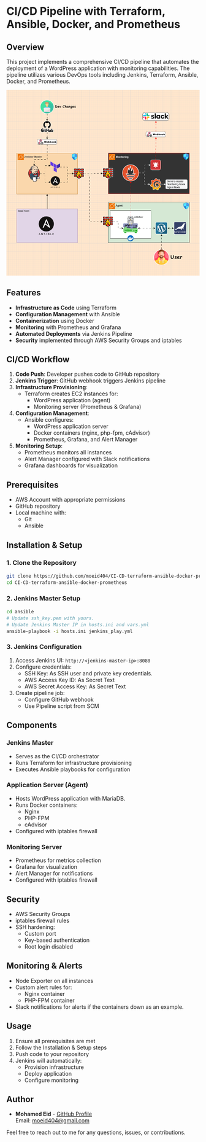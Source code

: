 # CI/CD Pipeline with Terraform, Ansible, Docker, and Prometheus

## Overview
This project implements a comprehensive CI/CD pipeline that automates the deployment of a WordPress application with monitoring capabilities. The pipeline utilizes various DevOps tools including Jenkins, Terraform, Ansible, Docker, and Prometheus.

![Project Logo](project-diagram.png)

## Features
- **Infrastructure as Code** using Terraform
- **Configuration Management** with Ansible
- **Containerization** using Docker
- **Monitoring** with Prometheus and Grafana
- **Automated Deployments** via Jenkins Pipeline
- **Security** implemented through AWS Security Groups and iptables

## CI/CD Workflow
1. **Code Push**: Developer pushes code to GitHub repository
2. **Jenkins Trigger**: GitHub webhook triggers Jenkins pipeline
3. **Infrastructure Provisioning**: 
   - Terraform creates EC2 instances for:
     - WordPress application (agent)
     - Monitoring server (Prometheus & Grafana)
4. **Configuration Management**:
   - Ansible configures:
     - WordPress application server
     - Docker containers (nginx, php-fpm, cAdvisor)
     - Prometheus, Grafana, and Alert Manager
5. **Monitoring Setup**:
   - Prometheus monitors all instances
   - Alert Manager configured with Slack notifications
   - Grafana dashboards for visualization

## Prerequisites
- AWS Account with appropriate permissions
- GitHub repository
- Local machine with:
  - Git
  - Ansible

## Installation & Setup

### 1. Clone the Repository
```bash
git clone https://github.com/moeid404/CI-CD-terraform-ansible-docker-prometheus.git
cd CI-CD-terraform-ansible-docker-prometheus
```

### 2. Jenkins Master Setup
```bash
cd ansible
# Update ssh_key.pem with yours.
# Update Jenkins Master IP in hosts.ini and vars.yml
ansible-playbook -i hosts.ini jenkins_play.yml
```

### 3. Jenkins Configuration
1. Access Jenkins UI: `http://<jenkins-master-ip>:8080`
2. Configure credentials:
   - SSH Key: As SSH user and private key credentials.
   - AWS Access Key ID: As Secret Text
   - AWS Secret Access Key: As Secret Text
3. Create pipeline job:
   - Configure GitHub webhook
   - Use Pipeline script from SCM

## Components

### Jenkins Master
- Serves as the CI/CD orchestrator
- Runs Terraform for infrastructure provisioning
- Executes Ansible playbooks for configuration

### Application Server (Agent)
- Hosts WordPress application with MariaDB.
- Runs Docker containers:
  - Nginx
  - PHP-FPM
  - cAdvisor
- Configured with iptables firewall

### Monitoring Server
- Prometheus for metrics collection
- Grafana for visualization
- Alert Manager for notifications
- Configured with iptables firewall

## Security
- AWS Security Groups
- iptables firewall rules
- SSH hardening:
  - Custom port
  - Key-based authentication
  - Root login disabled

## Monitoring & Alerts
- Node Exporter on all instances
- Custom alert rules for:
  - Nginx container
  - PHP-FPM container
- Slack notifications for alerts if the containers down as an example.

## Usage
1. Ensure all prerequisites are met
2. Follow the Installation & Setup steps
3. Push code to your repository
4. Jenkins will automatically:
   - Provision infrastructure
   - Deploy application
   - Configure monitoring

## Author
- **Mohamed Eid** - [GitHub Profile](https://github.com/moeid404)  
  Email: moeid404@gmail.com

Feel free to reach out to me for any questions, issues, or contributions.